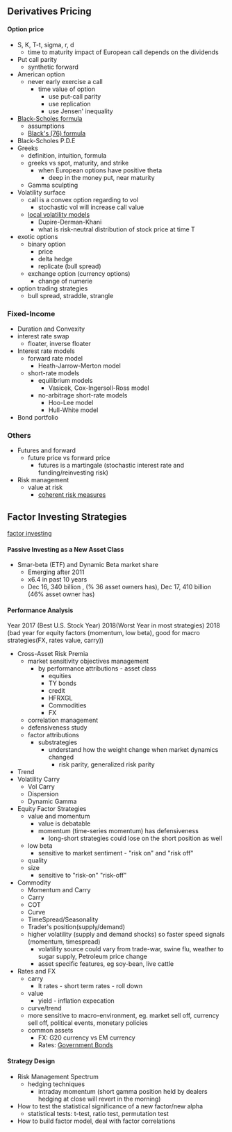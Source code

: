 ## Derivatives Pricing

#### Option price

* S, K, T-t, sigma, r, d
  * time to maturity impact of European call depends on the dividends
* Put call parity
  * synthetic forward
* American option
  * never early exercise a call
    * time value of option
      * use put-call parity
      * use replication
      * use Jensen' inequality
* [Black-Scholes formula](https://en.wikipedia.org/wiki/Black%E2%80%93Scholes_model)
  * assumptions
  * [Black's \(76\) formula](https://en.wikipedia.org/wiki/Black_model)
* Black-Scholes P.D.E
* Greeks
  * definition, intuition, formula
  * greeks vs spot, maturity, and strike
    * when European options have positive theta
      * deep in the money put, near maturity
  * Gamma sculpting
* Volatility surface
  * call is a convex option regarding to vol 
    * stochastic vol will increase call value
  * [local volatility models](https://en.wikipedia.org/wiki/Local_volatility)
    * Dupire-Derman-Khani
    * what is risk-neutral distribution of stock price at time T
* exotic options
  * binary option
    * price
    * delta hedge 
    * replicate \(bull spread\)
  * exchange option \(currency options\)
    * change of numerie
* option trading strategies
  * bull spread, straddle, strangle

### Fixed-Income

* Duration and Convexity
* interest rate swap
  * floater, inverse floater
* Interest rate models
  * forward rate model
    * Heath-Jarrow-Merton model
  * short-rate models
    * equilibrium models
      * Vasicek, Cox-Ingersoll-Ross model
    * no-arbitrage short-rate models
      * Hoo-Lee model
      * Hull-White model
* Bond portfolio

### Others

* Futures and forward
  * future price vs forward price
    * futures is a martingale \(stochastic interest rate and funding/reinvesting risk\)
* Risk management
  * value at risk
    * [coherent risk measures](https://en.wikipedia.org/wiki/Coherent_risk_measure)

## Factor Investing Strategies

[factor investing](https://en.wikipedia.org/wiki/Factor_investing)

#### Passive Investing as a New Asset Class

* Smar-beta \(ETF\) and Dynamic Beta market share
  * Emerging after 2011
  * x6.4 in past 10 years
  * Dec 16, 340 billion , \(% 36 asset owners has\), Dec 17, 410 billion \(46% asset owner has\)

#### Performance Analysis

Year 2017 \(Best U.S. Stock Year\) 2018\(Worst Year in most strategies\) 2018 \(bad year for equity factors \(momentum, low beta\), good for macro strategies\(FX, rates value, carry\)\)

* Cross-Asset Risk Premia
  * market sensitivity objectives management
    * by performance attributions - asset class
      * equities
      * TY bonds
      * credit
      * HFRXGL
      * Commodities
      * FX
  * correlation management
  * defensiveness study
  * factor attributions
    * substrategies
      * understand how the weight change when market dynamics changed 
        * risk parity, generalized risk parity 
* Trend 
* Volatility Carry
  * Vol Carry
  * Dispersion
  * Dynamic Gamma
* Equity Factor Strategies
  * value and momentum
    * value is debatable
    * momentum \(time-series momentum\) has defensiveness
      * long-short strategies could lose on the short position as well
  * low beta
    * sensitive to market sentiment - "risk on" and "risk off"
  * quality
  * size
    * sensitive to "risk-on" "risk-off"
* Commodity 
  * Momentum and Carry
  * Carry
  * COT
  * Curve
  * TimeSpread/Seasonality
  * Trader's position\(supply/demand\)
  * higher volatility \(supply and demand shocks\) so faster speed signals \(momentum, timespread\)
    * volatility source could vary from trade-war, swine flu, weather to sugar supply, Petroleum price change
    * asset specific features, eg soy-bean, live cattle
* Rates and FX
  * carry
    * lt rates - short term rates - roll down
  * value
    * yield - inflation expecation
  * curve/trend
  * more sensitive to macro-environment, eg. market sell off, currency sell off, political events, monetary policies
  * common assets
    * FX: G20 currency vs EM currency
    * Rates: [Government Bonds](https://en.wikipedia.org/wiki/List_of_government_bonds)

#### Strategy Design

* Risk Management Spectrum
  * hedging techniques
    * intraday momentum \(short gamma position held by dealers hedging at close will revert in the morning\)
* How to test the statistical significance of a new factor/new alpha
  * statistical tests: t-test, ratio test, permutation test
* How to build factor model, deal with factor correlations



